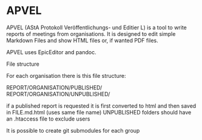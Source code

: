 APVEL
======


APVEL (AStA Protokoll Veröffentlichungs- und Editier L) is a tool to write reports of meetings from organisations.
It is designed to edit simple Markdown Files and show HTML files or, if wanted PDF files.

APVEL uses EpicEditor and pandoc.

File structure

For each organisation there is this file structure:

REPORT/ORGANISATION/PUBLISHED/
REPORT/ORGANISATION/UNPUBLISHED/

if a published report is requested it is first converted to html and then saved in FILE.md.html (uses same file name)
UNPUBLISHED folders should have an .htaccess file to exclude users

It is possible to create git submodules for each group
